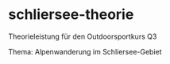 # schliersee-theorie
Theorieleistung für den Outdoorsportkurs Q3

Thema: Alpenwanderung im Schliersee-Gebiet
